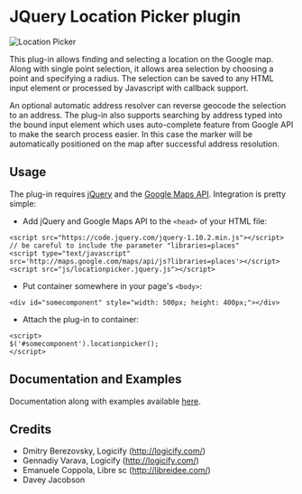 JQuery Location Picker plugin
=============================

![Location Picker](http://logicify.github.io/jquery-locationpicker-plugin/images/basic_ui.png)

This plug-in allows finding and selecting a location on the Google map. Along with single point selection, it allows area selection by choosing a point and specifying a radius. The selection can be saved to any HTML input element or processed by Javascript with callback support.

An optional automatic address resolver can reverse geocode the selection to an address. The plug-in also supports searching by address typed into the bound input element which uses auto-complete feature from Google API to make the search process easier. In this case the marker will be automatically positioned on the map after successful address resolution.

Usage
-----

The plug-in requires [jQuery](http://jquery.com/) and the [Google Maps API](https://developers.google.com/maps/). Integration is pretty simple:

* Add jQuery and Google Maps API to the `<head>` of your HTML file:
```
<script src="https://code.jquery.com/jquery-1.10.2.min.js"></script>
// be careful to include the parameter "libraries=places"
<script type="text/javascript" src='http://maps.google.com/maps/api/js?libraries=places'></script>
<script src="js/locationpicker.jquery.js"></script>
```

* Put container somewhere in your page's `<body>`:
```
<div id="somecomponent" style="width: 500px; height: 400px;"></div>
```

* Attach the plug-in to container:
```
<script>
$('#somecomponent').locationpicker();
</script>
```

Documentation and Examples
--------------------------

Documentation along with examples available [here](http://logicify.github.io/jquery-locationpicker-plugin/).


Credits
-------
* Dmitry Berezovsky, Logicify (<http://logicify.com/>)
* Gennadiy Varava, Logicify (<http://logicify.com/>)
* Emanuele Coppola, Libre sc (<http://libreidee.com/>)
* Davey Jacobson

